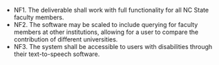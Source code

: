 - NF1. The deliverable shall work with full functionality for all NC State faculty members.
- NF2. The software may be scaled to include querying for faculty members at other institutions, allowing for a user to compare the contribution of different universities.
- NF3. The system shall be accessible to users with disabilities through their text-to-speech software.
